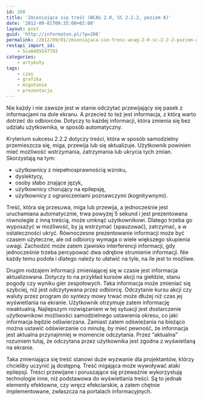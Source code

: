 ```yaml
---
id: 208
title: 'Zmieniająca się treść (WCAG 2.0, SC 2.2.2, poziom A)'
date: '2012-09-01T09:35:00+02:00'
layout: post
guid: 'http://informaton.pl/?p=208'
permalink: /2012/09/01/zmieniajaca-sie-tresc-wcag-2-0-sc-2-2-2-poziom-a/
restapi_import_id:
    - 5ca8405547793
categories:
    - artykuły
tags:
    - czas
    - grafika
    - migotanie
    - prezentacja
---
```


Nie każdy i nie zawsze jest w stanie odczytać przewijający się pasek z informacjami na dole ekranu. A przecież to też jest informacja, z którą warto dotrzeć do odbiorców. Dotyczy to każdej informacji, która zmienia się bez udziału użytkownika, w sposób automatyczny.

Kryterium sukcesu 2.2.2 dotyczy treści, która w sposób samodzielny przemieszcza się, miga, przewija lub się aktualizuje. Użytkownik powinien mieć możliwość wstrzymania, zatrzymania lub ukrycia tych zmian. Skorzystają na tym:

- użytkownicy z niepełnosprawnością wzroku,
- dyslektycy,
- osoby słabo znające język,
- użytkownicy chorujący na epilepsję,
- użytkownicy z ograniczeniami poznawczymi (kognitywnymi).

Treść, która się przesuwa, miga lub przewija, a jednocześnie jest uruchamiana automatycznie, trwa powyżej 5 sekund i jest prezentowana równolegle z inną treścią, może umknąć użytkownikowi. Dlatego trzeba go wyposażyć w możliwość, by ją wstrzymać (spauzować), zatrzymać, a w ostateczności ukryć. Równoczesne prezentowanie informacji może być czasem użyteczne, ale od odbiorcy wymaga o wiele większego skupienia uwagi. Zachodzić może zatem zjawisko interferencji informacji, gdy jednocześnie trzeba percypować dwa odrębne strumienie informacji. Nie każdy temu podoła i dlatego należy to ułatwić na tyle, na ile jest to możliwe.

Drugim rodzajem informacji zmieniającej się w czasie jest informacja aktualizowana. Dotyczy to na przykład kursów akcji na giełdzie, stanu pogody czy wyniku gier zespołowych. Taka informacja może zmieniać się szybciej, niż jest odczytywana przez odbiorcę. Odczytanie kursu akcji czy waluty przez program do syntezy mowy trwać może dłużej niż czas jej wyświetlania na ekranie. Użytkownik otrzymuje zatem informację nieaktualną. Najlepszym rozwiązaniem w tej sytuacji jest dostarczenie użytkownikowi możliwości samodzielnego ustawienia okresu, co jaki informacja będzie odświerzana. Zamiast zatem odświeżania na bieżąco można ustawić odświerzanie co minutę, by mieć pewność, że informacja jest aktualna przynajmniej w momencie odczytania. Przez “aktualna” rozumiem tutaj, że odczytana przez użytkownika jest zgodna z wyświetlaną na ekranie.

Taka zmieniająca się treść stanowi duże wyzwanie dla projektantów, którzy chcieliby uczynić ją dostępną. Treść migająca może wywoływać ataki epilepsji. Treści przewijane i poruszające się przeważnie wykorzystują technologie inne, niż podstawowa do wyświetlania treści. Są to jednak elementy efektowne, czy wręcz efekciarskie, a zatem chętnie implementowane, zwłaszcza na portalach informacyjnych.